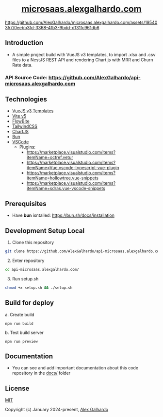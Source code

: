 <div align="center">
 <h1 align="center"><a href="https://microsaas.alexgalhardo.com/" target="_blank">microsaas.alexgalhardo.com</a></h1>
</div>

https://github.com/AlexGalhardo/microsaas.alexgalhardo.com/assets/19540357/0eebb3fd-3368-4fb3-9bdd-d131fc961db6

## Introduction

* A simple project build with VueJS v3 templates, to import .xlsx and .csv files to a NestJS REST API and rendering Chart.js with MRR and Churn Rate data.

### API Source Code: <https://github.com/AlexGalhardo/api-microsaas.alexgalhardo.com>

## Technologies

* [VueJS v3 Templates](https://vuejs.org/)
* [Vite v5](https://vitejs.dev/)
* [FlowBite](https://flowbite.com/)
* [TailwindCSS](https://tailwindcss.com/)
* [ChartJS](https://www.chartjs.org/)
* [Bun](https://bun.sh/)
* [VSCode](https://code.visualstudio.com/)
   - Plugins:
      - <https://marketplace.visualstudio.com/items?itemName=octref.vetur>
	  - <https://marketplace.visualstudio.com/items?itemName=Vue.vscode-typescript-vue-plugin>
	  - <https://marketplace.visualstudio.com/items?itemName=hollowtree.vue-snippets>
	  - <https://marketplace.visualstudio.com/items?itemName=sdras.vue-vscode-snippets>

## Prerequisites
- Have **bun** isntalled: <https://bun.sh/docs/installation>

## Development Setup Local

1. Clone this repository
```bash
git clone https://github.com/AlexGalhardo/api-microsaas.alexgalhardo.com
```

2. Enter repository
```bash
cd api-microsaas.alexgalhardo.com/
```

3. Run setup.sh
```bash
chmod +x setup.sh && ./setup.sh
```

## Build for deploy
a. Create build
```
npm run build
```

b. Test build server
```
npm run preview
```

## Documentation
- You can see and add important documentation about this code repository in the [docs/](./docs/) folder

## License

[MIT](http://opensource.org/licenses/MIT)

Copyright (c) January 2024-present, [Alex Galhardo](https://github.com/AlexGalhardo)
